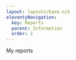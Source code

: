 ```yaml
---
layout: layouts/base.njk
eleventyNavigation:
  key: Reports
  parent: Information
  order: 2
---
```


My reports
